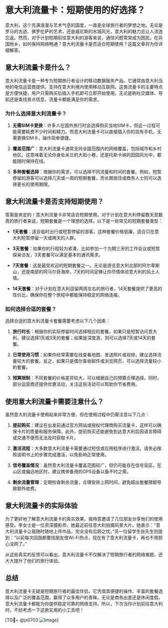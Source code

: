 # 意大利流量卡：短期使用的好选择？

意大利，这个充满浪漫与艺术气息的国度，一直是全球旅行者的梦想之地。无论是罗马的古迹、佛罗伦萨的艺术，还是威尼斯的水城风光，意大利的魅力总让人流连忘返。然而，对于计划短期前往意大利的游客来说，通信问题常常成为困扰。在异国他乡，如何保持网络畅通？意大利流量卡是否适合短期使用？这篇文章将为你详细解答。

## 意大利流量卡是什么？

意大利流量卡是一种专为短期旅行者设计的移动数据服务产品。它通常由意大利当地的电信运营商提供，支持在意大利境内使用移动互联网。这类流量卡的主要特点是方便快捷，用户只需购买后插入手机即可立即开始使用。无论是刷社交媒体、导航还是查找景点信息，流量卡都能满足你的需求。

### 为什么选择意大利流量卡？

1. **无需SIM卡更换**：许多人在国外旅行时会选择购买当地SIM卡，但这一过程可能需要耗费不少时间和精力。而意大利流量卡可以直接插入你的现有手机，无需更换SIM卡，操作简单便捷。
   
2. **覆盖范围广**：意大利流量卡通常支持全国范围内的网络覆盖，包括城市和乡村地区。这意味着无论你身处米兰的大街小巷，还是托斯卡纳的田园风光中，都能随时保持在线。

3. **多种套餐选择**：根据你的需求，可以选择不同流量和时间的套餐。例如，短暂停留的游客可以选择几天或一周的短期套餐，而长期居住或商务人士则可以选择更长的使用期限。

## 意大利流量卡是否支持短期使用？

答案是肯定的！意大利流量卡非常适合短期使用。对于计划在意大利停留数天至数周的旅行者来说，短期套餐是一个理想的选择。以下是一些常见的短期套餐类型：

- **1天套餐**：适合临时出行或短暂停留的游客。这种套餐价格低廉，适合只在意大利短暂停留一天或两天的人群。
  
- **3天套餐**：如果你的行程较为紧凑，比如参加一个为期三天的工作会议或短暂探亲访友，3天套餐可以满足基本的通讯需求。

- **7天套餐**：这是最受欢迎的短期套餐之一。无论是游览意大利北部的阿尔卑斯山，还是南部的阿马尔菲海岸，7天的时间足够让你尽情体验意大利的风土人情。

- **14天套餐**：对于计划在意大利逗留两周左右的旅行者，14天套餐提供了更高的性价比，确保你在整个旅程中都能保持稳定的网络连接。

### 如何选择合适的套餐？

选择合适的意大利流量卡套餐需要考虑以下几个因素：

1. **旅行时长**：根据你的实际停留时间选择相应的套餐。如果只是短暂访问意大利，建议选择1天或3天的套餐；如果是深度游，则可以选择7天或14天的套餐。

2. **日常使用习惯**：如果你经常需要在线查看地图、发送照片或视频，建议选择流量较大的套餐。反之，如果只是偶尔查收邮件或浏览网页，可以选择流量较小的套餐。

3. **预算限制**：不同套餐的价格差异较大，可以根据自己的预算合理选择。同时，部分运营商还提供优惠活动，关注这些活动可以帮助你节省费用。

## 使用意大利流量卡需要注意什么？

虽然意大利流量卡使用起来非常方便，但在使用过程中仍需注意以下几点：

1. **提前购买**：建议在出发前通过官方网站或授权代理商购买流量卡，这样可以确保卡片的质量和服务保障。此外，提前购买还能避免到达意大利后因语言障碍或交通不便而无法及时获取卡片。

2. **激活流程**：大多数意大利流量卡需要通过短信或应用程序进行激活。请务必按照说明书上的步骤完成激活，以免影响正常使用。

3. **信号覆盖情况**：虽然意大利流量卡覆盖范围较广，但仍可能存在信号盲区。在山区或偏远地区时，建议携带备用的GPS设备以备不时之需。

4. **剩余流量管理**：定期检查剩余流量，合理安排上网时间，避免超出套餐限额导致额外收费。

## 意大利流量卡的实际体验

为了更好地了解意大利流量卡的真实效果，我特意邀请了几位朋友分享他们的使用感受。李女士是一位资深摄影师，她最近前往意大利拍摄风景大片。她表示：“意大利流量卡让我随时随地上传作品，完全没有后顾之忧。”另一位留学生张先生则提到：“以前每次回国都要找朋友借Wi-Fi热点，现在有了意大利流量卡，再也不用担心没网了。”

从这些真实的反馈可以看出，意大利流量卡不仅解决了短期旅行者的网络难题，还大大提升了他们的旅行体验。

## 总结

意大利流量卡无疑是短期旅行者的最佳伴侣。它凭借其便捷的操作、丰富的套餐选择以及广泛的覆盖范围，赢得了众多用户的青睐。无论是商务出差还是休闲度假，意大利流量卡都能为你提供稳定可靠的网络支持。所以，下次当你计划前往意大利时，不妨考虑一下这款实用的小工具吧！

[TG💪+ @jx0703 ![Image](https://github.com/user-attachments/assets/dbca1d08-cadb-493c-b0ec-ad6f7a83f270)]